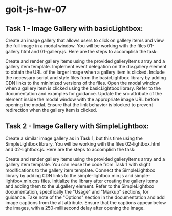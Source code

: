# goit-js-hw-07

## Task 1 - Image Gallery with basicLightbox:
Create an image gallery that allows users to click on gallery items and view the full image in a modal window. You will be working with the files 01-gallery.html and 01-gallery.js. Here are the steps to accomplish the task:

Create and render gallery items using the provided galleryItems array and a gallery item template.
Implement event delegation on the div.gallery element to obtain the URL of the larger image when a gallery item is clicked.
Include the necessary script and style files from the basicLightbox library by adding CDN links to the minimized versions of the files.
Open the modal window when a gallery item is clicked using the basicLightbox library. Refer to the documentation and examples for guidance.
Update the src attribute of the <img> element inside the modal window with the appropriate image URL before opening the modal.
Ensure that the link behavior is blocked to prevent redirection when the gallery item is clicked.

## Task 2 - Image Gallery with SimpleLightbox:
Create a similar image gallery as in Task 1, but this time using the SimpleLightbox library. You will be working with the files 02-lightbox.html and 02-lightbox.js. Here are the steps to accomplish the task:

Create and render gallery items using the provided galleryItems array and a gallery item template. You can reuse the code from Task 1 with slight modifications to the gallery item template.
Connect the SimpleLightbox library by adding CDN links to the simple-lightbox.min.js and simple-lightbox.min.css files.
Initialize the library after creating the gallery items and adding them to the ul.gallery element. Refer to the SimpleLightbox documentation, specifically the "Usage" and "Markup" sections, for guidance.
Take note of the "Options" section in the documentation and add image captions from the alt attribute. Ensure that the captions appear below the images, with a 250-millisecond delay after opening the image.
